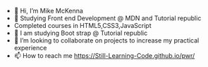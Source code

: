 - 👋 Hi, I’m Mike McKenna 
- 👀 Studying Front end Development @ MDN and Tutorial republic
- Completed courses in HTML5,CSS3,JavaScript 
- 🌱 I am studying Boot strap @ Tutorial republic
- 💞️ I’m looking to collaborate on projects to increase my practical experience
- 📫 How to reach me https://Still-Learning-Code.github.io/pwr/

<!---
Still-Learning-code/Still-Learning-code is a ✨ special ✨ repository because its `README.md` (this file) appears on your GitHub profile.
You can click the Preview link to take a look at your changes.
--->
